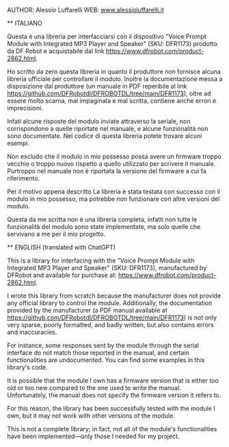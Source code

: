 AUTHOR: Alessio Luffarelli
WEB: www.alessioluffarelli.it


** ITALIANO

Questa è una libreria per interfacciarsi con il dispositivo "Voice Prompt Module with Integrated MP3 Player and Speaker" (SKU: DFR1173)
prodotto da DF Robot e acquistabile dal link https://www.dfrobot.com/product-2862.html.

Ho scritto da zero questa libreria in quanto il produttore non fornisce alcuna libreria ufficiale per controllare il modulo. Inoltre la documentazione
messa a disposizione dal produttore (un manuale in PDF reperibile al link https://github.com/DFRobotdl/DFROBOTDL/tree/main/DFR1173),
oltre ad essere molto scarna, mal impaginata e mal scritta, contiene anche errori e imprecisioni.

Infati alcune risposte del modulo inviate attraverso la seriale, non corrispondono a quelle riportate nel manuale, e alcune funzionalità non sono documentate. 
Nel codice di questa libreria potete trovare alcuni esempi.

Non escludo che il modulo in mio possesso possa avere un firmware troppo vecchio o troppo nuovo rispetto a quello utilizzato per scrivere il manuale.
Purtroppo nel manuale non è riportata la versione del firmware a cui fa riferimento.

Per il motivo appena descritto La libreria è stata testata con successo con il modulo in mio possesso, ma potrebbe non funzionare con altre versioni del modulo.

Questa da me scritta non è una libreria completa, infatti non tutte le funzionalità del modulo sono state implementate, ma solo quelle che
servivano a me per il mio progetto.


** ENGLISH (translated with ChatGPT)

This is a library for interfacing with the "Voice Prompt Module with Integrated MP3 Player and Speaker" (SKU: DFR1173),
manufactured by DFRobot and available for purchase at: https://www.dfrobot.com/product-2862.html.

I wrote this library from scratch because the manufacturer does not provide any official library to control the module. Additionally,
the documentation provided by the manufacturer (a PDF manual available at https://github.com/DFRobotdl/DFROBOTDL/tree/main/DFR1173)
is not only very sparse, poorly formatted, and badly written, but also contains errors and inaccuracies.

For instance, some responses sent by the module through the serial interface do not match those reported in the manual, and certain
functionalities are undocumented. You can find some examples in this library's code.

It is possible that the module I own has a firmware version that is either too old or too new compared to the one used to write
the manual. Unfortunately, the manual does not specify the firmware version it refers to.

For this reason, the library has been successfully tested with the module I own, but it may not work with other versions of the module.

This is not a complete library; in fact, not all of the module's functionalities have been implemented—only those I needed for my project.
